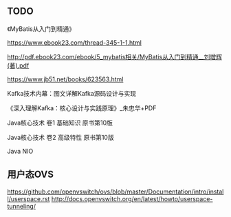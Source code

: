 ## TODO
《MyBatis从入门到精通》

https://www.ebook23.com/thread-345-1-1.html

http://pdf.ebook23.com/ebook/5_mybatis相关/MyBatis从入门到精通__刘增辉(著).pdf

https://www.jb51.net/books/623563.html

Kafka技术内幕：图文详解Kafka源码设计与实现

《深入理解Kafka：核心设计与实践原理》_朱忠华+PDF

Java核心技术 卷1 基础知识 原书第10版

Java核心技术 卷2 高级特性 原书第10版

Java NIO

## 用户态OVS
https://github.com/openvswitch/ovs/blob/master/Documentation/intro/install/userspace.rst
http://docs.openvswitch.org/en/latest/howto/userspace-tunneling/
